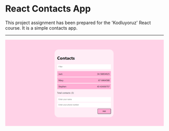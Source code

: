 # React Contacts App
This project assignment has been prepared for the 'Kodluyoruz' React course. It is a simple contacts app.

---

!["preview img"](preview.png)